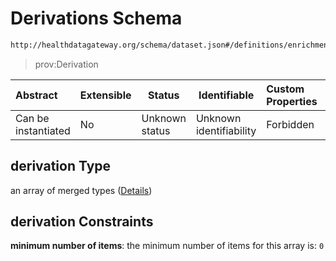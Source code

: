 # Derivations Schema

```txt
http://healthdatagateway.org/schema/dataset.json#/definitions/enrichmentLinkage/properties/derivation
```




> prov:Derivation
>

| Abstract            | Extensible | Status         | Identifiable            | Custom Properties | Additional Properties | Access Restrictions | Defined In                                                                 |
| :------------------ | ---------- | -------------- | ----------------------- | :---------------- | --------------------- | ------------------- | -------------------------------------------------------------------------- |
| Can be instantiated | No         | Unknown status | Unknown identifiability | Forbidden         | Allowed               | none                | [dataset.schema.json\*](../out/dataset.schema.json "open original schema") |

## derivation Type

an array of merged types ([Details](dataset-definitions-enrichmentlinkage-properties-derivations-items.md))

## derivation Constraints

**minimum number of items**: the minimum number of items for this array is: `0`
